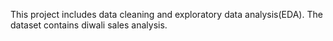 This project includes data cleaning and exploratory data analysis(EDA). The dataset contains diwali sales analysis.
